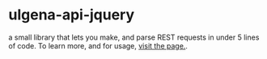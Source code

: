 # ulgena-api-jquery

a small library that lets you make, and parse REST requests in under 5 lines of code. 
To learn more, and for usage, [visit the  page.](https://ulgena.com/). 

